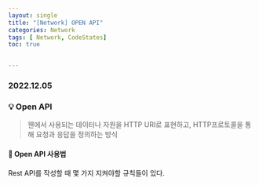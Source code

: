 ```yaml
---
layout: single
title: "[Network] OPEN API"
categories: Network
tags: [ Network, CodeStates]
toc: true


---
```


### 2022.12.05

### 💡  Open API

> 웬에서 사용되는 데이터나 자원을 HTTP URI로 표현하고, HTTP프로토콜을 통해 요청과 응답을 정의하는 방식 

#### 📌 Open API 사용법

Rest API를 작성할 때 몇 가지 지켜야할 규칙들이 있다. 